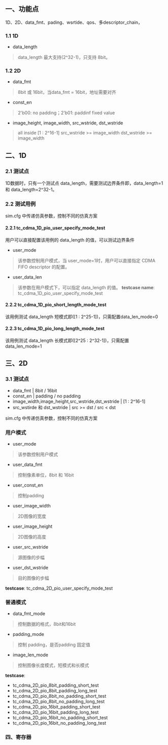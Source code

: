 ## 一、功能点

1D、2D、data_fmt、pading、wsrtide、qos、多descriptor_chain，








### 1.1  1D
- data_length
> data_length 最大支持(2^32-1)，只支持 8bit。

### 1.2 2D
- data_fmt
> 8bit 或 16bit，当data_fmt = 16bit，地址需要对齐
- const_en
> 2'b00: no padding；2‘b01: paddinf fixed value
- image_height, image_width, src_wstride, dst_wstride
> all inside [1 : 2^16-1]
> src_wstride >= image_width
> dst_wstride >= image_width
## 二、1D
### 2.1 测试点
1D数据时，只有一个测试点 data_length，需要测试边界条件即，data_length=1 和 data_length=2^32-1。
### 2.2 测试用例
sim.cfg 中传递仿真参数，控制不同的仿真方案
#### 2.2.1 tc_cdma_1D_pio_user_specify_mode_test
用户可以直接配置该用例的 data_length 的值，可以测试边界条件
 - user_mode
 > 该参数控制用户模式，当 user_mode=1时，用户可以直接指定 CDMA FIFO descriptor 的配置。
- user_data_len
>该参数在用户模式下，可以指定 data_length 的值。
>**testcase name**: tc_cdma_1D_pio_user_specify_mode_test
#### 2.2.2 tc_cdma_1D_pio_short_length_mode_test
该用例测试 data_length 短模式即([1 : 2^25-1])，只需配置data_len_mode=0 
#### 2.2.3 tc_cdma_1D_pio_long_length_mode_test
该用例测试 data_length 长模式即([2^25 : 2^32-1])，只需配置 data_len_mode=1

## 三、2D
### 3.1 测试点
- data_fmt                                                                                  | 8bit / 16bit
- const_en                                                                                  | padding / no padding
- image_width,image_height,src_wstride,dst_wstride                | [1 : 2^16-1]
- src_wstirde 和 dst_wstride                                                       | src >= dst / src < dst             




sim.cfg 中传递仿真参数，控制不同的仿真方案
### 用户模式
- user_mode
>该参数控制用户模式
- user_data_fmt
>控制像素单位，8bit 和 16bit
- user_const_en
>控制padding
- user_image_width
>2D图像的宽度
- user_image_height
>2D图像的高度
- user_src_wstride
>源图像的步幅
- user_dst_wstride
>目的图像的步幅

**testcase**: tc_cdma_2D_pio_user_specify_mode_test

### 普通模式
- data_fmt_mode
> 控制数据的格式，8bit和16bit
- padding_mode
> 控制 padding，是否padding 固定值
- image_len_mode
> 控制图像长度模式，短模式和长模式

**testcase**: 
- tc_cdma_2D_pio_8bit_padding_short_test
- tc_cdma_2D_pio_8bit_padding_long_test
- tc_cdma_2D_pio_8bit_no_padding_short_test
- tc_cdma_2D_pio_8bit_no_padding_long_test
- tc_cdma_2D_pio_16bit_padding_short_test
- tc_cdma_2D_pio_16bit_padding_long_test
- tc_cdma_2D_pio_16bit_no_padding_short_test
- tc_cdma_2D_pio_16bit_no_padding_long_test

### 四、寄存器




